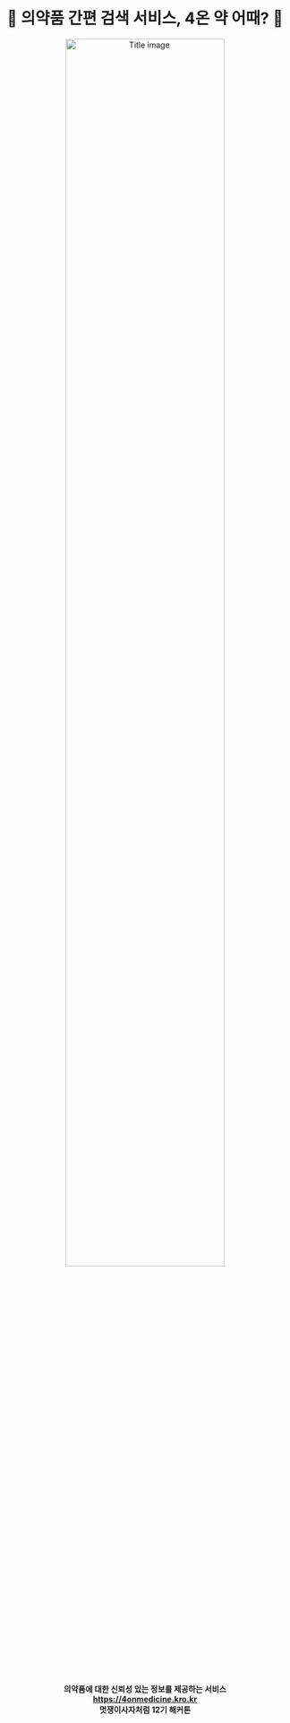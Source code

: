 <div align="center">
  <h1> 💊 의약품 간편 검색 서비스, 4온 약 어때? 💊 </h1>
  <img width="75%" alt="Title image" src="https://github.com/user-attachments/assets/ee7378e3-97a4-4bfc-8652-ca4e9b04c1ac">
</div>
<p align="center">
  <strong>
    의약품에 대한 신뢰성 있는 정보를 제공하는 서비스<br>
    <a href="https://4onmedicine.kro.kr">https://4onmedicine.kro.kr</a><br>
    멋쟁이사자처럼 12기 해커톤
  </strong>
</p>
<br>

